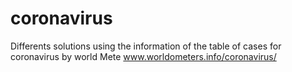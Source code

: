 # coronavirus
Differents solutions using the information of the table of cases for coronavirus by world Mete
www.worldometers.info/coronavirus/ 
